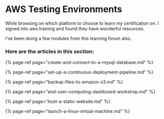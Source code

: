 # AWS Testing Environments

While browsing on which platform to choose to learn my certification on. I signed into aws.training and found they have wonderful resources.

I've been doing a few modules from this learning forum also. 

### Here are the articles in this section:

{% page-ref page="create-and-connect-to-a-mysql-database.md" %}

{% page-ref page="set-up-a-continuous-deployment-pipeline.md" %}

{% page-ref page="backup-files-to-amazon-s3.md" %}

{% page-ref page="end-user-computing-dashboard-workshop.md" %}

{% page-ref page="host-a-static-website.md" %}

{% page-ref page="launch-a-linux-virtual-machine.md" %}













